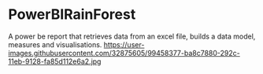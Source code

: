# PowerBIRainForest
 A power be report that retrieves data from an excel file, builds a data model, measures  and visualisations. 
https://user-images.githubusercontent.com/32875605/99458377-ba8c7880-292c-11eb-9128-fa85d112e6a2.jpg
